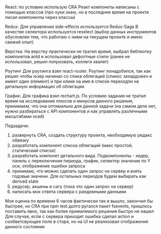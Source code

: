 React:
по условию использую CRA
Реакт компонеты написаны с помощью классов (про хуки знаю, но в последнее время на проекте писал компоненты через классы)

Redux:
Для управления side-effects используется Redux-Saga
В качестве селектора используется reselect
(выбор данных инструментов обусловлен тем, что работаю с ними на текущем проекте и имею свежий опыт)

Верстка:
На верстку практически не тратил время, выбрал библиотку компонетов antd и использовал дефолтные стили (ранее не использовал, решил попроовать, коллеги хвалят)

Роутинг
Для роутинга взял react-router. Роутинг понадобился, так как решил чтобы юзер начинал со спика облигаций (спикос захардожен и имеет один элемент) и при клике на имя в списке переходли на детальную информацио об облигации

График:
Для графика взял rechart.js. По условию задания не тратил время на исследование плюсов и минусов данного решения, принимаем, что она оптимально для данной задачи (на самом деле нет, нужно разбираться с API компонентов и как управлять различными масштабами осей)

Подзадачи:

1. развернуть CRA, создать структуру проекта, необходимую редакс обвязку
2. разработать компонент списка облигаций (макс простой, статический список)
3. разработать компонет детального вида. Подкомпоненты - хедер, панель с переключение периода, график, селектор значение по Y оси, отображение ошибки запроса
4. принимаю, что можно сделать один запрос на сервер и взять годовые значени. Для остальных периодов будем выбирать как derived state
5. редусер, акшены и сагу (пока что один запрос на сервер)
6. написать мок ответа сервера с рандомными данными

Моя оценка по времени 6 часов
фактически так и вышло, закончил бы быстрее, но CRA при npm test долго ругался пакет fsevents, пришлось поставить явно, так как более приемлемого решения быстро не нашел
Для случая, если с сервера приходит ошибка сделал action и сообветсвующее поле в сторе, но на UI не реализовал отображения данного состояния
